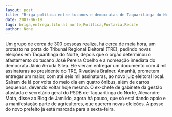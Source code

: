 ```yaml
---
layout: post
title: "Briga política entre tucanos e democratas de Taquaritinga do Norte vem bater na porta do TRE no Recife"
date: 2007-06-19
tags: briga,entrega,litoral norte,Política,Portaria,Recife
author: None
---
```

Um grupo de cerca de 300 pessoas realiza, h&aacute; cerca de meia hora, um protesto na porta do Tribunal Regional Eleitoral (TRE), pedindo novas elei&ccedil;&otilde;es em Taquaritinga do Norte, depois que o &oacute;rg&atilde;o determinou o afastamento do tucano Jos&eacute; Pereira Coelho e a nomea&ccedil;&atilde;o imediata do democrata J&acirc;nio Arruda Silva.
Ele vieram entregar um documento com 4 mil assinaturas ao presidente do TRE, Rivad&aacute;via Brainer. Amanh&atilde;, prometem entregar um maior, com at&eacute; seis mil assinaturas, ao novo juiz eleitoral local.
Sa&iacute;ram de l&aacute; por volta do meio dia em quatro &ocirc;nibus, al&eacute;m de carros pequenos, devendo voltar hoje mesmo.
O ex-chefe de gabinete da gest&atilde;o afastada e secret&aacute;rio geral do PSDB de Taquaritinga do Norte, Alexandre Mota, disse ao Blog de Jamildo, agora h&aacute; pouco, que s&oacute; est&aacute; dando apoio e a manifesta&ccedil;&atilde;o parte de agricultores, que querem novas elei&ccedil;&otilde;es.
A posse do novo prefeito j&aacute; est&aacute; marcada para a sexta-feira. 
